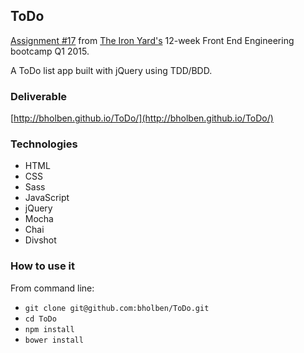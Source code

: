 
## ToDo

[Assignment #17](https://github.com/tiy-atl-js-q1-2015/Assignments) from [The Iron Yard's](http://theironyard.com/locations/atlanta/) 12-week Front End Engineering bootcamp Q1 2015.

A ToDo list app built with jQuery using TDD/BDD.

### Deliverable
[http://bholben.github.io/ToDo/](http://bholben.github.io/ToDo/)

### Technologies
  * HTML
  * CSS
  * Sass
  * JavaScript
  * jQuery
  * Mocha
  * Chai
  * Divshot

### How to use it

From command line:
  * `git clone git@github.com:bholben/ToDo.git`
  * `cd ToDo`
  * `npm install`
  * `bower install`

